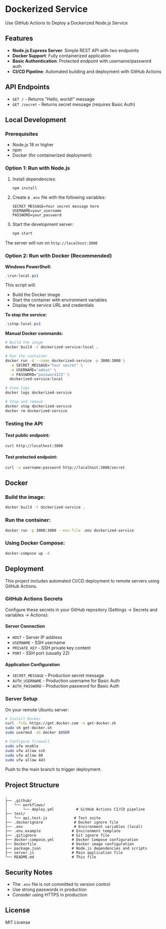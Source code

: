 # Dockerized Service

Use GitHub Actions to Deploy a Dockerized Node.js Service

## Features

- **Node.js Express Server**: Simple REST API with two endpoints
- **Docker Support**: Fully containerized application
- **Basic Authentication**: Protected endpoint with username/password auth
- **CI/CD Pipeline**: Automated building and deployment with GitHub Actions

## API Endpoints

- `GET /` - Returns "Hello, world!" message
- `GET /secret` - Returns secret message (requires Basic Auth)

## Local Development

### Prerequisites

- Node.js 18 or higher
- npm
- Docker (for containerized deployment)

### Option 1: Run with Node.js

1. Install dependencies:
   ```bash
   npm install
   ```

2. Create a `.env` file with the following variables:
   ```env
   SECRET_MESSAGE=Your secret message here
   USERNAME=your_username
   PASSWORD=your_password
   ```

3. Start the development server:
   ```bash
   npm start
   ```

The server will run on `http://localhost:3000`

### Option 2: Run with Docker (Recommended)

**Windows PowerShell:**
```powershell
.\run-local.ps1
```

This script will:
- Build the Docker image
- Start the container with environment variables
- Display the service URL and credentials

**To stop the service:**
```powershell
.\stop-local.ps1
```

**Manual Docker commands:**
```bash
# Build the image
docker build -t dockerized-service:local .

# Run the container
docker run -d --name dockerized-service -p 3000:3000 \
  -e SECRET_MESSAGE="Your secret" \
  -e USERNAME="admin" \
  -e PASSWORD="password123" \
  dockerized-service:local

# View logs
docker logs dockerized-service

# Stop and remove
docker stop dockerized-service
docker rm dockerized-service
```

### Testing the API

#### Test public endpoint:
```bash
curl http://localhost:3000
```

#### Test protected endpoint:
```bash
curl -u username:password http://localhost:3000/secret
```

## Docker

### Build the image:
```bash
docker build -t dockerized-service .
```

### Run the container:
```bash
docker run -p 3000:3000 --env-file .env dockerized-service
```

### Using Docker Compose:
```bash
docker-compose up -d
```

## Deployment

This project includes automated CI/CD deployment to remote servers using GitHub Actions.

### GitHub Actions Secrets

Configure these secrets in your GitHub repository (Settings → Secrets and variables → Actions):

#### Server Connection
- `HOST` - Server IP address
- `USERNAME` - SSH username
- `PRIVATE_KEY` - SSH private key content
- `PORT` - SSH port (usually 22)

#### Application Configuration
- `SECRET_MESSAGE` - Production secret message
- `AUTH_USERNAME` - Production username for Basic Auth
- `AUTH_PASSWORD` - Production password for Basic Auth

### Server Setup

On your remote Ubuntu server:

```bash
# Install Docker
curl -fsSL https://get.docker.com -o get-docker.sh
sudo sh get-docker.sh
sudo usermod -aG docker $USER

# Configure firewall
sudo ufw enable
sudo ufw allow ssh
sudo ufw allow 80
sudo ufw allow 443
```

Push to the main branch to trigger deployment.

## Project Structure

```
.
├── .github/
│   └── workflows/
│       └── deploy.yml          # GitHub Actions CI/CD pipeline
├── test/
│   └── api.test.js            # Test suite
├── .dockerignore              # Docker ignore file
├── .env                       # Environment variables (local)
├── .env.example              # Environment template
├── .gitignore                # Git ignore file
├── docker-compose.yml        # Docker Compose configuration
├── Dockerfile                # Docker image configuration
├── package.json              # Node.js dependencies and scripts
├── server.js                 # Main application file
└── README.md                 # This file
```

## Security Notes

- The `.env` file is not committed to version control
- Use strong passwords in production
- Consider using HTTPS in production

## License

MIT License